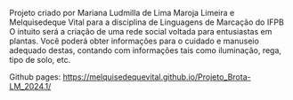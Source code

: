 Projeto criado por Mariana Ludmilla de Lima Maroja Limeira e Melquisedeque Vital para a disciplina de Linguagens de Marcação do IFPB
O intuito será a criação de uma rede social voltada para entusiastas em plantas. Você poderá obter informações para o cuidado e manuseio adequado destas, contando com informações tais como iluminação, rega, tipo de solo, etc.

Github pages: https://melquisedequevital.github.io/Projeto_Brota-LM_2024.1/
